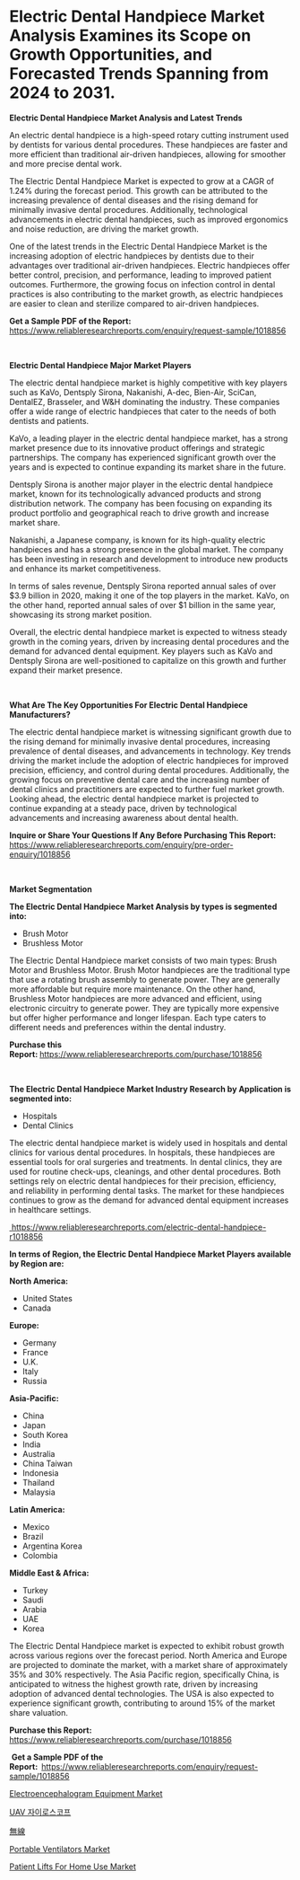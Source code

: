 <p><h1>Electric Dental Handpiece Market Analysis Examines its Scope on Growth Opportunities, and Forecasted Trends Spanning from 2024 to 2031.</h1></p><p><strong>Electric Dental Handpiece Market Analysis and Latest Trends</strong></p>
<p><p>An electric dental handpiece is a high-speed rotary cutting instrument used by dentists for various dental procedures. These handpieces are faster and more efficient than traditional air-driven handpieces, allowing for smoother and more precise dental work.</p><p>The Electric Dental Handpiece Market is expected to grow at a CAGR of 1.24% during the forecast period. This growth can be attributed to the increasing prevalence of dental diseases and the rising demand for minimally invasive dental procedures. Additionally, technological advancements in electric dental handpieces, such as improved ergonomics and noise reduction, are driving the market growth.</p><p>One of the latest trends in the Electric Dental Handpiece Market is the increasing adoption of electric handpieces by dentists due to their advantages over traditional air-driven handpieces. Electric handpieces offer better control, precision, and performance, leading to improved patient outcomes. Furthermore, the growing focus on infection control in dental practices is also contributing to the market growth, as electric handpieces are easier to clean and sterilize compared to air-driven handpieces.</p></p>
<p><strong>Get a Sample PDF of the Report:&nbsp;</strong> <a href="https://www.reliableresearchreports.com/enquiry/request-sample/1018856">https://www.reliableresearchreports.com/enquiry/request-sample/1018856</a></p>
<p>&nbsp;</p>
<p><strong>Electric Dental Handpiece Major Market Players</strong></p>
<p><p>The electric dental handpiece market is highly competitive with key players such as KaVo, Dentsply Sirona, Nakanishi, A-dec, Bien-Air, SciCan, DentalEZ, Brasseler, and W&H dominating the industry. These companies offer a wide range of electric handpieces that cater to the needs of both dentists and patients.</p><p>KaVo, a leading player in the electric dental handpiece market, has a strong market presence due to its innovative product offerings and strategic partnerships. The company has experienced significant growth over the years and is expected to continue expanding its market share in the future.</p><p>Dentsply Sirona is another major player in the electric dental handpiece market, known for its technologically advanced products and strong distribution network. The company has been focusing on expanding its product portfolio and geographical reach to drive growth and increase market share.</p><p>Nakanishi, a Japanese company, is known for its high-quality electric handpieces and has a strong presence in the global market. The company has been investing in research and development to introduce new products and enhance its market competitiveness.</p><p>In terms of sales revenue, Dentsply Sirona reported annual sales of over $3.9 billion in 2020, making it one of the top players in the market. KaVo, on the other hand, reported annual sales of over $1 billion in the same year, showcasing its strong market position.</p><p>Overall, the electric dental handpiece market is expected to witness steady growth in the coming years, driven by increasing dental procedures and the demand for advanced dental equipment. Key players such as KaVo and Dentsply Sirona are well-positioned to capitalize on this growth and further expand their market presence.</p></p>
<p>&nbsp;</p>
<p><strong>What Are The Key Opportunities For Electric Dental Handpiece Manufacturers?</strong></p>
<p><p>The electric dental handpiece market is witnessing significant growth due to the rising demand for minimally invasive dental procedures, increasing prevalence of dental diseases, and advancements in technology. Key trends driving the market include the adoption of electric handpieces for improved precision, efficiency, and control during dental procedures. Additionally, the growing focus on preventive dental care and the increasing number of dental clinics and practitioners are expected to further fuel market growth. Looking ahead, the electric dental handpiece market is projected to continue expanding at a steady pace, driven by technological advancements and increasing awareness about dental health.</p></p>
<p><strong>Inquire or Share Your Questions If Any Before Purchasing This Report:</strong> <a href="https://www.reliableresearchreports.com/enquiry/pre-order-enquiry/1018856">https://www.reliableresearchreports.com/enquiry/pre-order-enquiry/1018856</a></p>
<p>&nbsp;</p>
<p><strong>Market Segmentation</strong></p>
<p><strong>The Electric Dental Handpiece Market Analysis by types is segmented into:</strong></p>
<p><ul><li>Brush Motor</li><li>Brushless Motor</li></ul></p>
<p><p>The Electric Dental Handpiece market consists of two main types: Brush Motor and Brushless Motor. Brush Motor handpieces are the traditional type that use a rotating brush assembly to generate power. They are generally more affordable but require more maintenance. On the other hand, Brushless Motor handpieces are more advanced and efficient, using electronic circuitry to generate power. They are typically more expensive but offer higher performance and longer lifespan. Each type caters to different needs and preferences within the dental industry.</p></p>
<p><strong>Purchase this Report:&nbsp;</strong><a href="https://www.reliableresearchreports.com/purchase/1018856">https://www.reliableresearchreports.com/purchase/1018856</a></p>
<p>&nbsp;</p>
<p><strong>The Electric Dental Handpiece Market Industry Research by Application is segmented into:</strong></p>
<p><ul><li>Hospitals</li><li>Dental Clinics</li></ul></p>
<p><p>The electric dental handpiece market is widely used in hospitals and dental clinics for various dental procedures. In hospitals, these handpieces are essential tools for oral surgeries and treatments. In dental clinics, they are used for routine check-ups, cleanings, and other dental procedures. Both settings rely on electric dental handpieces for their precision, efficiency, and reliability in performing dental tasks. The market for these handpieces continues to grow as the demand for advanced dental equipment increases in healthcare settings.</p></p>
<p><a href="https://www.reliableresearchreports.com/electric-dental-handpiece-r1018856">&nbsp;https://www.reliableresearchreports.com/electric-dental-handpiece-r1018856</a></p>
<p><strong>In terms of Region, the Electric Dental Handpiece Market Players available by Region are:</strong></p>
<p>
    <p> <strong> North America: </strong>
        <ul>
            <li>United States</li>
            <li>Canada</li>
        </ul>
        </p> 
    <p> <strong> Europe: </strong>
        <ul>
            <li>Germany</li>
            <li>France</li>
            <li>U.K.</li>
            <li>Italy</li>
            <li>Russia</li>
        </ul>
        </p> 
    <p> <strong> Asia-Pacific: </strong>
        <ul>
            <li>China</li>
            <li>Japan</li>
            <li>South Korea</li>
            <li>India</li>
            <li>Australia</li>
            <li>China Taiwan</li>
            <li>Indonesia</li>
            <li>Thailand</li>
            <li>Malaysia</li>
        </ul>
        </p> 
    <p> <strong> Latin America: </strong>
        <ul>
            <li>Mexico</li>
            <li>Brazil</li>
            <li>Argentina Korea</li>
            <li>Colombia</li>
        </ul>
        </p> 
    <p> <strong> Middle East & Africa: </strong>
        <ul>
            <li>Turkey</li>
            <li>Saudi</li>
            <li>Arabia</li>
            <li>UAE</li>
            <li>Korea</li>
        </ul>
    </p>
    </p>
<p><p>The Electric Dental Handpiece market is expected to exhibit robust growth across various regions over the forecast period. North America and Europe are projected to dominate the market, with a market share of approximately 35% and 30% respectively. The Asia Pacific region, specifically China, is anticipated to witness the highest growth rate, driven by increasing adoption of advanced dental technologies. The USA is also expected to experience significant growth, contributing to around 15% of the market share valuation.</p></p>
<p><strong>Purchase this Report: </strong><a href="https://www.reliableresearchreports.com/purchase/1018856">https://www.reliableresearchreports.com/purchase/1018856</a></p>
<p>&nbsp;<strong>Get a Sample PDF of the Report:&nbsp;&nbsp;</strong><a href="https://www.reliableresearchreports.com/enquiry/request-sample/1018856">https://www.reliableresearchreports.com/enquiry/request-sample/1018856</a></p>
<p><strong></strong></p>
<p><p><a href="https://www.linkedin.com/pulse/electroencephalogram-equipment-market-comprehensive-assessment-sgvhe?trackingId=Zw6sGd53W6iE9H%2FwzSC9lQ%3D%3D">Electroencephalogram Equipment Market</a></p><p><a href="https://github.com/hxzi07639916/Market-Research-Report-List-1/blob/main/809465543453.md">UAV 자이로스코프</a></p><p><a href="https://medium.com/@roxanenader1/%E3%83%A9%E3%82%B8%E3%82%AA%E5%B8%82%E5%A0%B4%E3%82%B7%E3%82%A7%E3%82%A2%E3%81%AE%E9%80%B2%E5%8C%96%E3%81%A8%E5%B8%82%E5%A0%B4%E6%88%90%E9%95%B7%E3%81%AE%E3%83%88%E3%83%AC%E3%83%B3%E3%83%89-2024%E5%B9%B4%E3%81%8B%E3%82%892031%E5%B9%B4%E3%81%BE%E3%81%A7-3b89b75db334">無線</a></p><p><a href="https://github.com/mabutironaldo/Market-Research-Report-List-4/blob/main/portable-ventilators-market.md">Portable Ventilators Market</a></p><p><a href="https://www.linkedin.com/pulse/analyzing-patient-lifts-home-use-market-global-industry-perspective-lsrxe?trackingId=40V%2BCSKTTe2E%2F%2BB4FZwhdw%3D%3D">Patient Lifts For Home Use Market</a></p></p>